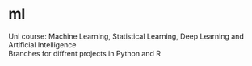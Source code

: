 # ml
Uni course: Machine Learning, Statistical Learning, Deep Learning and Artificial Intelligence  
Branches for diffrent projects in Python and R
